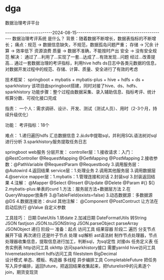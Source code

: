 # dga
数据治理考评平台

------------------------2024-08-15---------------------------------------------
数据治理考评系统
是什么？ 背景：随着数据不断增长，数据表指标的不断增长；
        痛点：规范 -> 数据信息缺失，不规范，数据孤岛问题严重；
             存储 -> 冗余
             计算 -> 效率低下 资源浪费
             质量 -> 数据不准确，不能按时产出
             安全 -> 没有安全规范
        解决： 通过了...利用了...实现了一套...达成了...有效发现...问题 经过...改善提高...
			通过一套数据治理的考评指标，利用hive hdfs ds日志中各类元数据的信息，对数据开发过程中的规范、存储、计算、质量、安全进行了有效的考虑

技术框架：
	springboot + mybatis + mybatis-plus + hive + hdfs + ds + sparkhistory
	该项目由springboot搭建，同时对接了hive、ds、hdfs、sparkhistory
 	功能步骤：整个过程由数据采集、录入辅助信息、指标考评、统计核算分数、可视化接口完成

指责：
	一个人：需求调研、设计、开发、测试（测试人员）、用时（2-3个月，持续升级优化）
	
功能：
	考评指标：18个

 难点：
 	1.递归遍历hdfs 汇总数据信息
  	2.从ds中提取sql，并利用SQL语法树对sql进行分析
    3.sparkhistory服务提取任务日志

springboot
	web服务
 	分层开发：
  		controller层：1.接收请求：入门：@RestController
								      @RequestMapping
		 							  @GetMapping
		  							  @PostMapping
		   			  2.接收参数：@PathVariable
		  					     @RequestParam
			                     @Requestbody
					  3.调用服务层：@Autowird
	   				  4.返回结果
		service层：1.处理业务
	   			  2.调用其他服务层
			      3.调用数据层
				  4.@service
	    mapper层：1.mybatis：1.管理连接和对话
	 					     2.封装sql
	 					     3.封装返回结果
		                     4.注解：	@Mapper
					   					@Select @Insert @Update @Delete
			 							@Param
		   								#{} ${}
		  		  2.mybatis-plus:单表的curd	1.方法：服务层方法+数据层方法
											2.在QueryWrapper放条件
		   									3.@TableField(exists=false)
			  	  3.动态数据源：多数据源 
							   @DS
		  		  4.数据连接池：druid
		其他注解：
  				@Component
	  			@PostContruct	让方法在启动后执行
	  			@Value		自定义参数

 工具技巧：
 		日期	DateUtils	1.转date 2.加减日期
   				DateFormatUtils		转String
	   JSON		fastjson	JSON.toJSONString
							JSON.parseObject parseArray
	   						JSONObject
   		递归	阶段一 准备：起点 访问工具 结果容器
	 			阶段二 遍历 分支节点 展开下级 再次递归 还是叶子节点 处理
	 	sql解析	ast语法树	制作节点处理器，节点处理器收集信息，提取信息进行加工，判断sql，为sql定性
   		对接ds	任务定义表
	 			任务实例表
	 	http访问工具	okhttp
   					访问sparkhistory接口
					需要yarnId
	 	hive访问工具	hivemetastoreclient
   		hdfs访问工具	fileststem
	 	BigDecimal	
   		设计模式		单态、模板、构造器
	 	多线程		异步编排工具	CompletableFuture	把任务写入异步编排，返回future，把返回结果收集起来，把futurelist中的元素逐个join，期货变现货
		  				
			   
